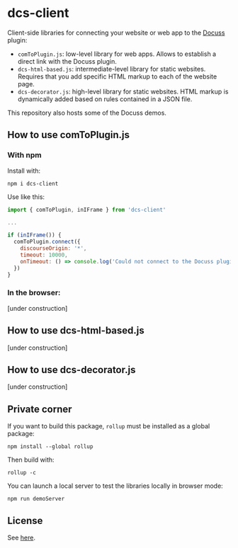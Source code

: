# dcs-client

Client-side libraries for connecting your website or web app to the
[Docuss](https://github.com/sylque/docuss) plugin:

- `comToPlugin.js`: low-level library for web apps. Allows to establish a direct
  link with the Docuss plugin.
- `dcs-html-based.js`: intermediate-level library for static websites. Requires
  that you add specific HTML markup to each of the website page.
- `dcs-decorator.js`: high-level library for static websites. HTML markup is
  dynamically added based on rules contained in a JSON file.

This repository also hosts some of the Docuss demos.

## How to use comToPlugin.js

### With npm

Install with:

```
npm i dcs-client
```

Use like this:

```javascript
import { comToPlugin, inIFrame } from 'dcs-client'

...

if (inIFrame()) {
  comToPlugin.connect({
    discourseOrigin: '*',
    timeout: 10000,
    onTimeout: () => console.log('Could not connect to the Docuss plugin')
  })
}
```

### In the browser:

[under construction]

## How to use dcs-html-based.js

[under construction]

## How to use dcs-decorator.js

[under construction]

## Private corner

If you want to build this package, `rollup` must be installed as a global
package:

```
npm install --global rollup
```

Then build with:

```
rollup -c
```

You can launch a local server to test the libraries locally in browser mode:

```
npm run demoServer
```

## License

See [here](https://github.com/sylque/docuss#license).
